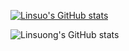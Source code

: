 [![Linsuo's GitHub stats](https://github-readme-stats.vercel.app/api?username=linsuong)](https://github.com/linsuong)

![Linsuong's GitHub stats](https://github-readme-stats.vercel.app/api?username=linsuonghazra&show_icons=true&theme=dracula)

<!--
**linsuong/linsuong** is a ✨ _special_ ✨ repository because its `README.md` (this file) appears on your GitHub profile.

Here are some ideas to get you started:

- 🔭 I’m currently working on ...
- 🌱 I’m currently learning ...
- 👯 I’m looking to collaborate on ...
- 🤔 I’m looking for help with ...
- 💬 Ask me about ...
- 📫 How to reach me: ...
- 😄 Pronouns: ...
- ⚡ Fun fact: ...
-->
